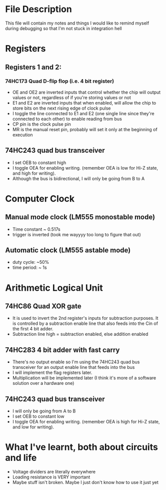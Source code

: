 # File Description
This file will contain my notes and things I would like to remind myself during debugging so that I'm not stuck in integration hell

# Registers
## Registers 1 and 2:
### 74HC173 Quad D-flip flop (i.e. 4 bit register)
- OE and OE2 are inverted inputs that control whether the chip will output values or not, regardless of if you're storing values or not
- E1 and E2 are inverted inputs that when enabled, will allow the chip to store bits on the next rising edge of clock pulse
- I toggle the line connected to E1 and E2 (one single line since they're connected to each other) to enable reading from bus
- CP pin is the clock pulse pin
- MR is the manual reset pin, probably will set it only at the beginning of execution
## 74HC243 quad bus transceiver
- I set OEB to constant high
- I toggle OEA for enabling writing. (remember OEA is low for Hi-Z state, and high for writing).
- Although the bus is bidirectional, I will only be going from B to A

# Computer Clock
## Manual mode clock (LM555 monostable mode)
- Time constant ~ 0.517s
- trigger is inverted (took me wayyyy too long to figure that out)

## Automatic clock (LM555 astable mode)
- duty cycle: ~50%
- time period: ~ 1s

# Arithmetic Logical Unit
## 74HC86 Quad XOR gate
- It is used to invert the 2nd register's inputs for subtraction purposes. It is controlled by a subtraction enable line that also feeds into the Cin of the first 4 bit adder.
- Subtraction line high = subtraction enabled, else addition enabled

## 74HC283 4 bit adder with fast carry
- There's no output enable so I'm using the 74HC243 quad bus transceiver for an output enable line that feeds into the bus
- I will implement the flag registers later.
- Multiplication will be implemented later (I think it's more of a software solution over a hardware one)

## 74HC243 quad bus transceiver
- I will only be going from A to B
- I set OEB to constant low
- I toggle OEA for enabling writing. (remember OEA is high for Hi-Z state, and low for writing).

# What I've learnt, both about circuits and life
- Voltage dividers are literally everywhere
- Loading resistance is VERY important
- Maybe stuff isn't broken. Maybe I just don't know how to use it just yet
